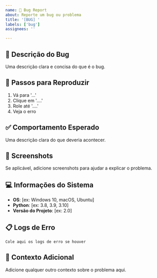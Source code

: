 ```yaml
---
name: 🐛 Bug Report
about: Reporte um bug ou problema
title: '[BUG] '
labels: ['bug']
assignees: ''

---
```


## 🐛 Descrição do Bug

Uma descrição clara e concisa do que é o bug.

## 🔄 Passos para Reproduzir

1. Vá para '...'
2. Clique em '....'
3. Role até '....'
4. Veja o erro

## ✅ Comportamento Esperado

Uma descrição clara do que deveria acontecer.

## 📸 Screenshots

Se aplicável, adicione screenshots para ajudar a explicar o problema.

## 💻 Informações do Sistema

- **OS**: [ex: Windows 10, macOS, Ubuntu]
- **Python**: [ex: 3.8, 3.9, 3.10]
- **Versão do Projeto**: [ex: 2.0]

## 📋 Logs de Erro

```
Cole aqui os logs de erro se houver
```

## 🔧 Contexto Adicional

Adicione qualquer outro contexto sobre o problema aqui. 